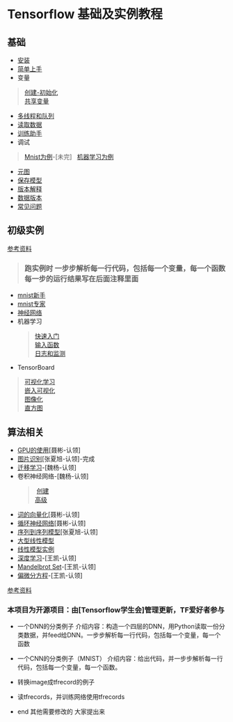 # Tensorflow 基础及实例教程
## 基础

- [安装](BaseLearn/install)
- [简单上手](BaseLearn/start) 
- 变量
> [创建-初始化](BaseLearn/variable)    
> [共享变量](BaseLearn/share_variable)  
- [多线程和队列](BaseLearn/threads)
- [读取数据](BaseLearn/read_data)
- [训练助手](Baselearn/Supervisor)
- 调试
> [Mnist为例](https://www.tensorflow.org/programmers_guide/debugger)-[未完]    
> [机器学习为例](https://www.tensorflow.org/programmers_guide/tfdbg-tflearn)
- [元图](https://www.tensorflow.org/programmers_guide/meta_graph)
- [保存模型](https://www.tensorflow.org/programmers_guide/saved_model_cli)
- [版本解释](https://www.tensorflow.org/programmers_guide/version_semantics)
- [数据版本](https://www.tensorflow.org/programmers_guide/data_versions)
- [常见问题](https://www.tensorflow.org/programmers_guide/faq)
## 初级实例
[参考资料](https://www.tensorflow.org/get_started)
> ### 跑实例时 一步步解析每一行代码，包括每一个变量，每一个函数 每一步的运行结果写在后面注释里面 
- [mnist新手](./PicClassify)
- [mnist专家](https://www.tensorflow.org/get_started/mnist/pros)
- [神经网络](https://www.tensorflow.org/get_started/mnist/mechanics)
- 机器学习
	> [快速入门](https://www.tensorflow.org/get_started/tflearn)  
	> [输入函数](https://www.tensorflow.org/get_started/input_fn)  
	> [日志和监测](https://www.tensorflow.org/get_started/monitors)
- TensorBoard 
> [可视化学习](https://www.tensorflow.org/get_started/summaries_and_tensorboard)  
> [嵌入可视化](https://www.tensorflow.org/get_started/embedding_viz)   
> [图像化](https://www.tensorflow.org/get_started/graph_viz)   
> [直方图](https://www.tensorflow.org/get_started/tensorboard_histograms)
## 算法相关
- [GPU的使用](https://www.tensorflow.org/tutorials/using_gpu)[聂彬-认领]
- [图片识别](./PicClassify)[张夏旭-认领]-完成     
- [迁移学习](https://www.tensorflow.org/tutorials/image_retraining)-[魏杨-认领]
- 卷积神经网络-[魏杨-认领]
	>  [创建](https://www.tensorflow.org/tutorials/layers)   
	>  [高级](https://www.tensorflow.org/tutorials/deep_cnn)
- [词的向量化](https://www.tensorflow.org/tutorials/word2vec)[聂彬-认领]
- [循环神经网络](https://www.tensorflow.org/tutorials/recurrent)[聂彬-认领]  
- [序列到序列模型](https://www.tensorflow.org/tutorials/seq2seq)[张夏旭-认领]   
- [大型线性模型](https://www.tensorflow.org/tutorials/linear)
- [线性模型实例](https://www.tensorflow.org/tutorials/wide)
- [深度学习](https://www.tensorflow.org/tutorials/wide_and_deep)-[王凯-认领]  
- [Mandelbrot Set](https://www.tensorflow.org/tutorials/mandelbrot)-[王凯-认领]   	
- [偏微分方程](https://www.tensorflow.org/tutorials/pdes)-[王凯-认领]


[参考资料](https://www.tensorflow.org/programmers_guide)
### 本项目为开源项目：由[Tensorflow学生会]管理更新，TF爱好者参与
- 一个DNN的分类例子
介绍内容：构造一个四层的DNN，用Python读取一份分类数据，并feed给DNN。一步步解析每一行代码，包括每一个变量，每一个函数
- 一个CNN的分类例子（MNIST）
介绍内容：给出代码，并一步步解析每一行代码，包括每一个变量，每一个函数。
- 转换image成tfrecord的例子
- 读tfrecords，并训练网络使用tfrecords










- end 其他需要修改的 大家提出来

